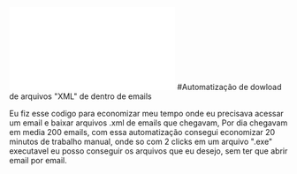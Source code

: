 ![Texto Alternativo](nome_do_diretorio/email_dowload_.xml)
#Automatização de dowload de arquivos "XML" de dentro de emails

Eu fiz esse codigo para economizar meu tempo onde eu precisava acessar um email e baixar arquivos .xml de emails que chegavam, Por dia chegavam em media 200 emails, com essa automatização consegui economizar 20 minutos de trabalho manual, onde so com 2 clicks em um arquivo ".exe" executavel eu posso conseguir os arquivos que eu desejo, sem ter que abrir email por email.

